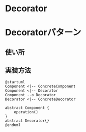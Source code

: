 # Decorator

# Decoratorパターン
## 使い所


## 実装方法
``` plantuml
@startuml
Component <|-- ConcreteComponent
Component <|-- Decorator
Component --o Decorator
Decorator <|-- ConcreteDecorator

abstract Component {
    operation()
}
abstract Decorator{}
@enduml
```

